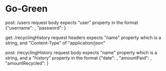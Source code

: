 # Go-Green
post: /users
request body expects "user" property in the format {"username": <String>, "password": <String>}

get: /recyclingHistory
request headers expects "name" property which is a string, and "Content-Type" of "application/json"

post: /recyclingHistory
request body expects "name" property which is a string, and a "history" property in the format {"date": <Date>, "amountPaid": <Number>, "amountRecycled": <Number>}
